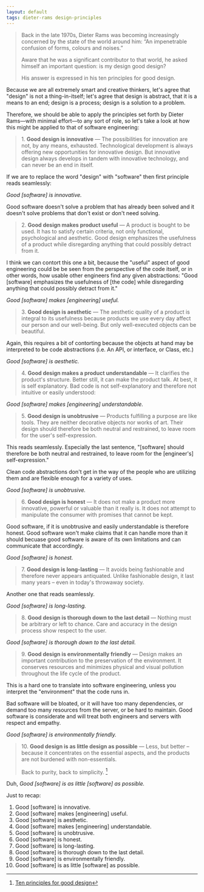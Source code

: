 ```yaml
---
layout: default
tags: dieter-rams design-principles
---
```



> Back in the late 1970s, Dieter Rams was becoming increasingly concerned by the state of the world around him: “An impenetrable confusion of forms, colours and noises.”
>
> Aware that he was a significant contributor to that world, he asked himself an important question: is my design good design?
>
>  His answer is expressed in his ten principles for good design.

Because we are all extremely smart and creative thinkers, let's agree that "design" is not a thing-in-itself; let's agree that design is abstract, that it is a means to an end; design is a process; design is a solution to a problem.

Therefore, we should be able to apply the principles set forth by Dieter Rams—with minimal effort—to any sort of role, so let's take a look at how this might be applied to that of software engineering:

> <span>1.</span> **Good design is innovative** — The possibilities for innovation are not, by any means, exhausted. Technological development is always offering new opportunities for innovative design. But innovative design always develops in tandem with innovative technology, and can never be an end in itself.

If we are to replace the word "design" with "software" then first principle reads seamlessly:

_Good [software] is innovative._

Good software doesn't solve a problem that has already been solved and it doesn't solve problems that don't exist or don't need solving.

> <span>2.</span> **Good design makes product useful** — A product is bought to be used. It has to satisfy certain criteria, not only functional, psychological and aesthetic. Good design emphasizes the usefulness of a product while disregarding anything that could possibly detract from it.

I think we can contort this one a bit, because the "useful" aspect of good engineering could be be seen from the perspective of the code itself, or in other words, how usable other engineers find any given abstractions: "Good [software] emphasizes the usefulness of [the code] while disregarding anything that could possibly detract from it."

_Good [software] makes [engineering] useful._

> <span>3.</span> **Good design is aesthetic** — The aesthetic quality of a product is integral to its usefulness because products we use every day affect our person and our well-being. But only well-executed objects can be beautiful.

Again, this requires a bit of contorting because the objects at hand may be interpreted to be code abstractions (i.e. An API, or interface, or Class, etc.)

_Good [software] is aesthetic._

> <span>4.</span> **Good design makes a product understandable** — It clarifies the product's structure. Better still, it can make the product talk. At best, it is self explanatory.
Bad code is not self-explanatory and therefore not intuitive or easily understood:

_Good [software] makes [engineering] understandable._

> <span>5.</span> **Good design is unobtrusive** — Products fulfilling a purpose are like tools. They are neither decorative objects nor works of art. Their design should therefore be both neutral and restrained, to leave room for the user's self-expression.

This reads seamlessly. Especially the last sentence, "[software] should therefore be both neutral and restrained, to leave room for the [engineer's] self-expression."

Clean code abstractions don't get in the way of the people who are utilizing them and are flexible enough for a variety of uses.

_Good [software] is unobtrusive._

> <span>6.</span> **Good design is honest** — It does not make a product more innovative, powerful or valuable than it really is. It does not attempt to manipulate the consumer with promises that cannot be kept.

Good software, if it is unobtrusive and easily understandable is therefore honest. Good software won't make claims that it can handle more than it should becuase good software is aware of its own limitations and can communicate that accordingly.

_Good [software] is honest._

> <span>7.</span> **Good design is long-lasting** — It avoids being fashionable and therefore never appears antiquated. Unlike fashionable design, it last many years – even in today's throwaway society.

Another one that reads seamlessly.

_Good [software] is long-lasting._

> <span>8.</span> **Good design is thorough down to the last detail** — Nothing must be arbitrary or left to chance. Care and accuracy in the design process show respect to the user.

_Good [software] is thorough down to the last detail._

> <span>9.</span> **Good design is environmentally friendly** — Design makes an important contribution to the preservation of the environment. It conserves resources and minimizes physical and visual pollution throughout the life cycle of the product.

This is a hard one to translate into software engineering, unless you interpret the "environment" that the code runs in.

Bad software will be bloated, or it will have too many dependencies, or demand too many resources from the server, or be hard to maintain. Good software is considerate and will treat both engineers and servers with respect and empathy.

_Good [software] is environmentally friendly._

> <span>10.</span> **Good design is as little design as possible** — Less, but better – because it concentrates on the essential aspects, and the products are not burdened with non-essentials.
>
> Back to purity, back to simplicity. [^vitso]

Duh, _Good [software] is as little [software] as possible._

Just to recap:

1. Good [software] is innovative.
1. Good [software] makes [engineering] useful.
1. Good [software] is aesthetic.
1. Good [software] makes [engineering] understandable.
1. Good [software] is unobtrusive.
1. Good [software] is honest.
1. Good [software] is long-lasting.
1. Good [software] is thorough down to the last detail.
1. Good [software] is environmentally friendly.
1. Good [software] is as little [software] as possible.


[^vitso]: [Ten principles for good design](https://www.vitsoe.com/us/about/good-design)


